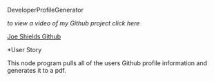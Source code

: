 DeveloperProfileGenerator

*to view a video of my Github project click here*

[Joe Shields Github](https://drive.google.com/file/d/1SFnF7BYkTC82WCTsuj0qCMk7_RWrQZTU/view)

*User Story

This node program pulls all of the users Github profile information and generates it to a pdf. 


